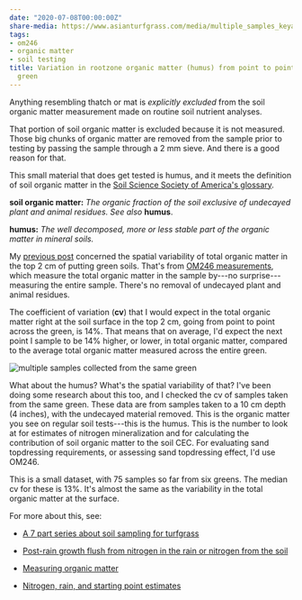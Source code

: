 ```yaml
---
date: "2020-07-08T00:00:00Z"
share-media: https://www.asianturfgrass.com/media/multiple_samples_keya_11.jpg
tags:
- om246
- organic matter
- soil testing
title: Variation in rootzone organic matter (humus) from point to point on the same
  green
---
```


Anything resembling thatch or mat is *explicitly excluded* from the soil organic matter measurement made on routine soil nutrient analyses. 

That portion of soil organic matter is excluded because it is not measured. Those big chunks of organic matter are removed from the sample prior to testing by passing the sample through a 2 mm sieve. And there is a good reason for that. 

This small material that does get tested is humus, and it meets the definition of soil organic matter in the [Soil Science Society of America's glossary](https://www.soils.org/publications/soils-glossary). 

**soil organic matter:** *The organic fraction of the soil exclusive of undecayed plant and animal residues. See also* **humus**.

**humus:** *The well decomposed, more or less stable part of the organic matter in mineral soils.* 

My [previous post](https://www.asianturfgrass.com/2020-07-06-within-green-variability-of-total-organic-matter/) concerned the spatial variability of total organic matter in the top 2 cm of putting green soils. That's from [OM246 measurements](https://www.asianturfgrass.com/2020-02-17-soil-organic-matter-bullet-list/), which measure the total organic matter in the sample by---no surprise---measuring the entire sample. There's no removal of undecayed plant and animal residues. 

The coefficient of variation (**cv**) that I would expect in the total organic matter right at the soil surface in the top 2 cm, going from point to point across the green, is 14%. That means that on average, I'd expect the next point I sample to be 14% higher, or lower, in total organic matter, compared to the average total organic matter measured across the entire green.

![multiple samples collected from the same green](/media/multiple_samples_keya_11.jpg)

What about the humus? What's the spatial variability of that? I've been doing some research about this too, and I checked the cv of samples taken from the same green. These data are from samples taken to a 10 cm depth (4 inches), with the undecayed material removed. This is the organic matter you see on regular soil tests---this is the humus. This is the number to look at for estimates of nitrogen mineralization and for calculating the contribution of soil organic matter to the soil CEC. For evaluating sand topdressing requirements, or assessing sand topdressing effect, I'd use OM246.

This is a small dataset, with 75 samples so far from six greens. The median cv for these is 13%. It's almost the same as the variability in the total organic matter at the surface.

For more about this, see:

* [A 7 part series about soil sampling for turfgrass](http://www.files.asianturfgrass.com/202002_composite_sampling.pdf)

* [Post-rain growth flush from nitrogen in the rain or nitrogen from the soil](https://www.asianturfgrass.com/2019-07-09-nitrogen-in-rain-or-nitrogen-from-the-soil/)

* [Measuring organic matter](https://www.asianturfgrass.com/2019-06-10-measuring-organic-matter/)

* [Nitrogen, rain, and starting point estimates](https://www.asianturfgrass.com/2018-09-12-nitrogen-rain-starting-point-estimates/)
